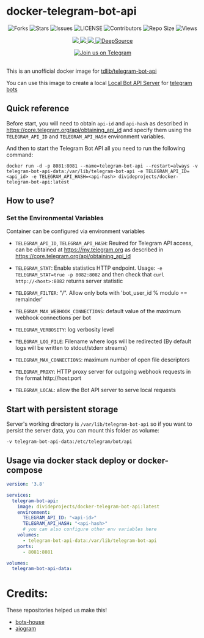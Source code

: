 # docker-telegram-bot-api

<p align='center'>
  <img src="https://img.shields.io/github/forks/DivideProjects/docker-telegram-bot-api?style=flat-square" alt="Forks">
  <img src="https://img.shields.io/github/stars/DivideProjects/docker-telegram-bot-api?style=flat-square" alt="Stars">
  <img src="https://img.shields.io/github/issues/DivideProjects/docker-telegram-bot-api?style=flat-square" alt="Issues">
  <img src="https://img.shields.io/github/license/DivideProjects/docker-telegram-bot-api?style=flat-square" alt="LICENSE">
  <img src="https://img.shields.io/github/contributors/DivideProjects/docker-telegram-bot-api?style=flat-square" alt="Contributors">
  <img src="https://img.shields.io/github/repo-size/DivideProjects/docker-telegram-bot-api?style=flat-square" alt="Repo Size">
  <img src="https://hits.seeyoufarm.com/api/count/incr/badge.svg?url=https://github.com/DivideProjects/docker-telegram-bot-api&amp;title=Profile%20Views" alt="Views">
</p>

<p align='center'>
  <a href="https://www.python.org/" alt="made-with-python"> <img src="https://img.shields.io/badge/Made%20with-Docker-1f425f.svg?style=flat-square&logo=docker&color=blue" /> </a>
  <a href="https://github.com/DivideProjects/docker-telegram-bot-api" alt="Docker!"> <img src="https://img.shields.io/docker/pulls/divideprojects/docker-telegram-bot-api.svg" /> </a>
  <a href="https://hub.docker.com/r/divideprojects/docker-telegram-bot-api" alt="Docker Image Version"> <img src="https://img.shields.io/docker/v/divideprojects/docker-telegram-bot-api/latest?label=docker%20image%20ver." /> </a>
  <a href="https://deepsource.io/gh/DivideProjects/docker-telegram-bot-api/?ref=repository-badge"><img src="https://static.deepsource.io/deepsource-badge-light-mini.svg" alt="DeepSource"></a>
</p>

<p align='center'>
  <a href="https://t.me/DivideProjects"><img src="https://img.shields.io/badge/Telegram-2CA5E0?style=for-the-badge&amp;logo=telegram&amp;logoColor=white" alt="Join us on Telegram"></a></br></br>

This is an unofficial docker image for [tdlib/telegram-bot-api](https://github.com/tdlib/telegram-bot-api)

You can use this image to create a local [Local Bot API Server](https://core.telegram.org/bots/api#using-a-local-bot-api-server) for [telegram bots](https://core.telegram.org/bots)

## Quick reference

Before start, you will need to obtain `api-id` and `api-hash` as described in https://core.telegram.org/api/obtaining_api_id and specify them using the `TELEGRAM_API_ID` and `TELEGRAM_API_HASH` environment variables.

And then to start the Telegram Bot API all you need to run the following command:
```
docker run -d -p 8081:8081 --name=telegram-bot-api --restart=always -v telegram-bot-api-data:/var/lib/telegram-bot-api -e TELEGRAM_API_ID=<api_id> -e TELEGRAM_API_HASH=<api-hash> divideprojects/docker-telegram-bot-api:latest
```

## How to use?
### Set the Environmental Variables

Container can be configured via environment variables

 - `TELEGRAM_API_ID`, `TELEGRAM_API_HASH`: Reuired for Telegram API access, can be obtained at https://my.telegram.org as described in https://core.telegram.org/api/obtaining_api_id

 - `TELEGRAM_STAT`: Enable statistics HTTP endpoint.
Usage: `-e TELEGRAM_STAT=true -p 8082:8082` and then check that `curl http://<host>:8082` returns server statistic

 -  `TELEGRAM_FILTER`: "<remainder>/<modulo>". Allow only bots with 'bot_user_id % modulo == remainder'

 - `TELEGRAM_MAX_WEBHOOK_CONNECTIONS`: default value of the maximum webhook connections per bot

 - `TELEGRAM_VERBOSITY`: log verbosity level

 - `TELEGRAM_LOG_FILE`: Filename where logs will be redirected (By default logs will be written to stdout/stderr streams)

 - `TELEGRAM_MAX_CONNECTIONS`: maximum number of open file descriptors

 - `TELEGRAM_PROXY`: HTTP proxy server for outgoing webhook requests in the format http://host:port

 - `TELEGRAM_LOCAL`: allow the Bot API server to serve local requests


## Start with persistent storage

Server's working directory is `/var/lib/telegram-bot-api` so if you want to persist the server data, you can mount this folder as volume:

```
-v telegram-bot-api-data:/etc/telegram/bot/api
```

## Usage via docker stack deploy or docker-compose

```yaml
version: '3.8'

services:
  telegram-bot-api:
    image: divideprojects/docker-telegram-bot-api:latest
    environment:
      TELEGRAM_API_ID: "<api-id>"
      TELEGRAM_API_HASH: "<api-hash>"
      # you can also configure other env variables here
    volumes:
      - telegram-bot-api-data:/var/lib/telegram-bot-api
    ports:
      - 8081:8081

volumes:
  telegram-bot-api-data:
```

# Credits:

These repositories helped us make this!

 - [bots-house](https://github.com/bots-house/docker-telegram-bot-api)
 - [aiogram](https://github.com/aiogram/telegram-bot-api)
